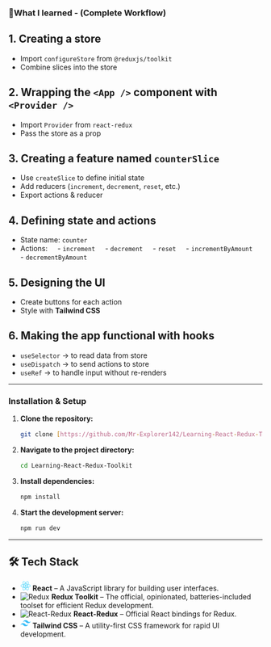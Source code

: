 ### 🔹What I learned - (Complete Workflow)

## 1. Creating a **store**
- Import `configureStore` from `@reduxjs/toolkit`
- Combine slices into the store

## 2. Wrapping the **`<App />`** component with **`<Provider />`**
- Import `Provider` from `react-redux`
- Pass the store as a prop

## 3. Creating a feature named **`counterSlice`**
- Use `createSlice` to define initial state
- Add reducers (`increment`, `decrement`, `reset`, etc.)
- Export actions & reducer

## 4. Defining **state and actions**
- State name: `counter`
- Actions:  
  - `increment`  
  - `decrement`  
  - `reset`  
  - `incrementByAmount`  
  - `decrementByAmount`

## 5. Designing the **UI**
- Create buttons for each action
- Style with **Tailwind CSS**

## 6. Making the app **functional with hooks**
- `useSelector` → to read data from store
- `useDispatch` → to send actions to store
- `useRef` → to handle input without re-renders

---

### Installation & Setup

1.  **Clone the repository:**
    ```bash
    git clone [https://github.com/Mr-Explorer142/Learning-React-Redux-Toolkit.git](https://github.com/Mr-Explorer142/Learning-React-Redux-Toolkit.git)
    ```

2.  **Navigate to the project directory:**
    ```bash
    cd Learning-React-Redux-Toolkit
    ```

3.  **Install dependencies:**
    ```bash
    npm install
    ```

4.  **Start the development server:**
    ```bash
    npm run dev
    ```

---


## 🛠️ Tech Stack
- <img src="https://raw.githubusercontent.com/devicons/devicon/master/icons/react/react-original.svg" alt="React" width="20" height="20"/> **React** – A JavaScript library for building user interfaces.
- <img src="https://raw.githubusercontent.com/reduxjs/redux/master/logo/logo.svg" alt="Redux" width="20" height="20"/> **Redux Toolkit** – The official, opinionated, batteries-included toolset for efficient Redux development.
- <img src="https://raw.githubusercontent.com/reduxjs/redux/master/logo/logo.svg" alt="React-Redux" width="20" height="20"/> **React-Redux** – Official React bindings for Redux.
- <img src="https://raw.githubusercontent.com/devicons/devicon/master/icons/tailwindcss/tailwindcss-plain.svg" alt="Tailwind CSS" width="20" height="20"/> **Tailwind CSS** – A utility-first CSS framework for rapid UI development.
